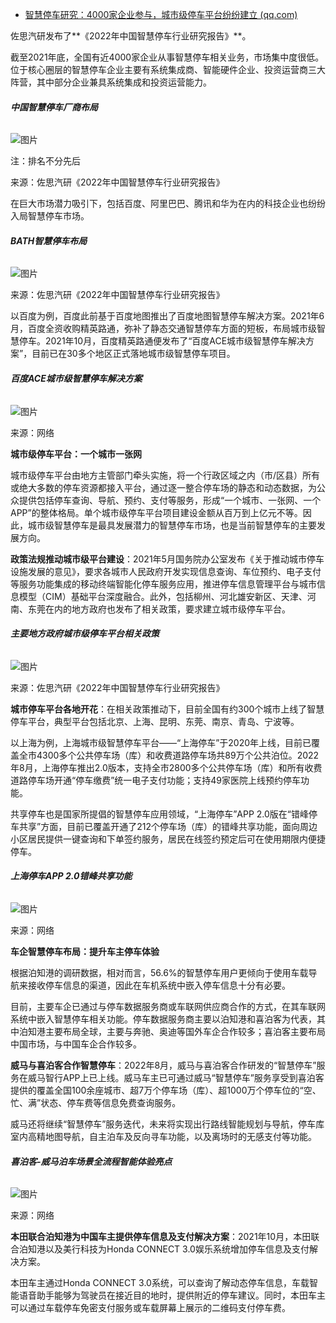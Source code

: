 - [智慧停车研究：4000家企业参与，城市级停车平台纷纷建立 (qq.com)](https://mp.weixin.qq.com/s/gckJPvmwXQTmzFwCzdhNGg)

佐思汽研发布了**《2022年中国智慧停车行业研究报告》**。

截至2021年底，全国有近4000家企业从事智慧停车相关业务，市场集中度很低。位于核心圈层的智慧停车企业主要有系统集成商、智能硬件企业、投资运营商三大阵营，其中部分企业兼具系统集成和投资运营能力。

###### **中国智慧停车厂商布局**

![图片](https://mmbiz.qpic.cn/sz_mmbiz_png/2icOarNW84W42SzQWaEiaVeblrJibN0ZuHmu7wkAiazY4YzLZTMQGAh2mF76aYq8Ob1N1QKQBHLzrXBib6vDLebRYgA/640?wx_fmt=png&wxfrom=5&wx_lazy=1&wx_co=1)

注：排名不分先后

来源：佐思汽研《2022年中国智慧停车行业研究报告》

在巨大市场潜力吸引下，包括百度、阿里巴巴、腾讯和华为在内的科技企业也纷纷入局智慧停车市场。

###### **BATH智慧停车布局**

![图片](https://mmbiz.qpic.cn/sz_mmbiz_png/2icOarNW84W5qab7Upz3L8SiaouKZq3JxnyggcuKIeCdqZvsH6j53sTxRAjOYia6r6rM8vzazZJ8iaJ8o9HOibAMwuw/640?wx_fmt=png&wxfrom=5&wx_lazy=1&wx_co=1)

来源：佐思汽研《2022年中国智慧停车行业研究报告》

以百度为例，百度此前基于百度地图推出了百度地图智慧停车解决方案。2021年6月，百度全资收购精英路通，弥补了静态交通智慧停车方面的短板，布局城市级智慧停车。2021年10月，百度精英路通便发布了“百度ACE城市级智慧停车解决方案”，目前已在30多个地区正式落地城市级智慧停车项目。

###### **百度ACE城市级智慧停车解决方案**

![图片](https://mmbiz.qpic.cn/sz_mmbiz_png/2icOarNW84W42SzQWaEiaVeblrJibN0ZuHmo5gicXK0kWWSGicm3uFvc4SjkRqcs7dO5fOgdJXnE41u2sibkSd0WDp4A/640?wx_fmt=png&wxfrom=5&wx_lazy=1&wx_co=1)

来源：网络

**城市级停车平台：一个城市一张网**

城市级停车平台由地方主管部门牵头实施，将一个行政区域之内（市/区县）所有或绝大多数的停车资源都接入平台，通过逐一整合停车场的静态和动态数据，为公众提供包括停车查询、导航、预约、支付等服务，形成“一个城市、一张网、一个APP”的整体格局。单个城市级停车平台项目建设金额从百万到上亿元不等。因此，城市级智慧停车是最具发展潜力的智慧停车市场，也是当前智慧停车的主要发展方向。

**政策法规推动城市级平台建设**：2021年5月国务院办公室发布《关于推动城市停车设施发展的意见》，要求各城市人民政府开发实现信息查询、车位预约、电子支付等服务功能集成的移动终端智能化停车服务应用，推进停车信息管理平台与城市信息模型（CIM）基础平台深度融合。此外，包括柳州、河北雄安新区、天津、河南、东莞在内的地方政府也发布了相关政策，要求建立城市级停车平台。

###### **主要地方政府城市级停车平台相关政策**

![图片](https://mmbiz.qpic.cn/sz_mmbiz_png/2icOarNW84W42SzQWaEiaVeblrJibN0ZuHmiaycHMdicnAb1icknxrsDqxupgVRM2OrFh6Odg2uXSEwsvqjlgIaib7cDg/640?wx_fmt=png&wxfrom=5&wx_lazy=1&wx_co=1)

来源：佐思汽研《2022年中国智慧停车行业研究报告》

**城市停车平台各地开花**：在相关政策推动下，目前全国有约300个城市上线了智慧停车平台，典型平台包括北京、上海、昆明、东莞、南京、青岛、宁波等。

以上海为例，上海城市级智慧停车平台——“上海停车”于2020年上线，目前已覆盖全市4300多个公共停车场（库）和收费道路停车场共89万个公共泊位。2022年8月，上海停车推出2.0版本，支持全市2800多个公共停车场（库）和所有收费道路停车场开通“停车缴费”统一电子支付功能；支持49家医院上线预约停车功能。

共享停车也是国家所提倡的智慧停车应用领域，“上海停车”APP 2.0版在“错峰停车共享”方面，目前已覆盖开通了212个停车场（库）的错峰共享功能，面向周边小区居民提供一键查询和下单签约服务，居民在线签约预定后可在使用期限内便捷停车。

###### **上海停车APP 2.0错峰共享功能**

![图片](https://mmbiz.qpic.cn/sz_mmbiz_png/2icOarNW84W42SzQWaEiaVeblrJibN0ZuHm0wX7S48IIQaiay76v1NjHcFDCWpvPug4RBCFibZfZddFVraSJsXW7RBA/640?wx_fmt=png&wxfrom=5&wx_lazy=1&wx_co=1)

来源：网络

**车企智慧停车布局：提升车主停车体验**

根据泊知港的调研数据，相对而言，56.6%的智慧停车用户更倾向于使用车载导航来接收停车信息的渠道，因此在车机系统中嵌入停车信息十分有必要。

目前，主要车企已通过与停车数据服务商或车联网供应商合作的方式，在其车联网系统中嵌入智慧停车相关功能。停车数据服务商主要以泊知港和喜泊客为代表，其中泊知港主要布局全球，主要与奔驰、奥迪等国外车企合作较多；喜泊客主要布局中国市场，与中国车企合作较多。

**威马与喜泊客合作智慧停车**：2022年8月，威马与喜泊客合作研发的“智慧停车”服务在威马智行APP上已上线。威马车主已可通过威马“智慧停车”服务享受到喜泊客提供的覆盖全国100余座城市、超7万个停车场（库）、超1000万个停车位的“空、忙、满”状态、停车费等信息免费查询服务。

威马还将继续“智慧停车”服务迭代，未来将实现出行路线智能规划与导航，停车库室内高精地图导航，自主泊车及反向寻车功能，以及离场时的无感支付等功能。

###### **喜泊客-威马泊车场景全流程智能体验亮点**

![图片](https://mmbiz.qpic.cn/sz_mmbiz_png/2icOarNW84W42SzQWaEiaVeblrJibN0ZuHmo3s4Hbrn2CodibWTNNcCCCsX7TdhQrkQrmDQEicBpJuic0lRLNqwxP67A/640?wx_fmt=png&wxfrom=5&wx_lazy=1&wx_co=1)

来源：网络

**本田联合泊知港为中国车主提供停车信息及支付解决方案**：2021年10月，本田联合泊知港以及美行科技为Honda CONNECT 3.0娱乐系统增加停车信息及支付解决方案。

本田车主通过Honda CONNECT 3.0系统，可以查询了解动态停车信息，车载智能语音助手能够为驾驶员在接近目的地时，提供附近的停车建议。同时，本田车主可以通过车载停车免密支付服务或车载屏幕上展示的二维码支付停车费。